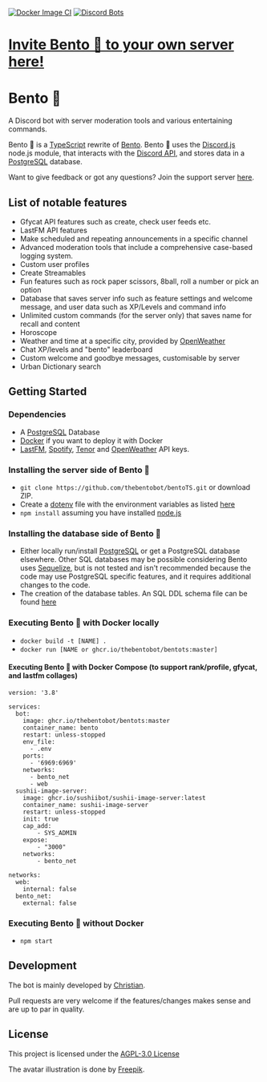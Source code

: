 [![Docker Image CI](https://github.com/thebentobot/bentoTS/actions/workflows/docker-image.yml/badge.svg?branch=master)](https://github.com/thebentobot/bentoTS/actions/workflows/docker-image.yml)
[![Discord Bots](https://top.gg/api/widget/servers/787041583580184609.svg)](https://top.gg/bot/787041583580184609)

# [Invite Bento 🍱 to your own server here!](https://discord.com/api/oauth2/authorize?client_id=787041583580184609&permissions=261926943991&scope=bot%20applications.commands)

# Bento 🍱

A Discord bot with server moderation tools and various entertaining commands.

Bento 🍱 is a [TypeScript](https://www.typescriptlang.org/) rewrite of [Bento](https://github.com/thebentobot/bento). Bento 🍱 uses the [Discord.js](https://discord.js.org/#/) node.js module, that interacts with the [Discord API](https://discord.com/developers/docs/reference), and stores data in a [PostgreSQL](https://www.postgresql.org/) database.

Want to give feedback or got any questions? Join the support server [here](https://discord.gg/dd68WwP).

## List of notable features

- Gfycat API features such as create, check user feeds etc.
- LastFM API features
- Make scheduled and repeating announcements in a specific channel
- Advanced moderation tools that include a comprehensive case-based logging system.
- Custom user profiles
- Create Streamables
- Fun features such as rock paper scissors, 8ball, roll a number or pick an option
- Database that saves server info such as feature settings and welcome message, and user data such as XP/Levels and command info
- Unlimited custom commands (for the server only) that saves name for recall and content
- Horoscope
- Weather and time at a specific city, provided by [OpenWeather](https://openweathermap.org/)
- Chat XP/levels and "bento" leaderboard
- Custom welcome and goodbye messages, customisable by server
- Urban Dictionary search

## Getting Started

### Dependencies

- A [PostgreSQL](https://www.postgresql.org/) Database
- [Docker](https://www.docker.com/) if you want to deploy it with Docker
- [LastFM](https://www.last.fm/api), [Spotify](https://developer.spotify.com/documentation/web-api/), [Tenor](https://tenor.com/gifapi/documentation) and [OpenWeather](https://openweathermap.org/api) API keys.

### Installing the server side of Bento 🍱

- `git clone https://github.com/thebentobot/bentoTS.git` or download ZIP.
- Create a [dotenv](https://www.npmjs.com/package/dotenv) file with the environment variables as listed [here](https://github.com/thebentobot/bentoTS/blob/master/.env_example)
- `npm install` assuming you have installed [node.js](https://nodejs.org/en/)

### Installing the database side of Bento 🍱

- Either locally run/install [PostgreSQL](https://www.postgresql.org/) or get a PostgreSQL database elsewhere. Other SQL databases may be possible considering Bento uses [Sequelize](https://sequelize.org/), but is not tested and isn't recommended because the code may use PostgreSQL specific features, and it requires additional changes to the code.
- The creation of the database tables. An SQL DDL schema file can be found [here](https://github.com/thebentobot/bentoTS/blob/master/src/database/DDL.sql)

### Executing Bento 🍱 with Docker locally

- `docker build -t [NAME] .`
- `docker run [NAME or ghcr.io/thebentobot/bentots:master]`

#### Executing Bento 🍱 with Docker Compose (to support rank/profile, gfycat, and lastfm collages)

```
version: '3.8'

services:
  bot:
    image: ghcr.io/thebentobot/bentots:master
    container_name: bento
    restart: unless-stopped
    env_file:
      - .env
    ports:
      - '6969:6969'
    networks:
      - bento_net
      - web
  sushii-image-server:
    image: ghcr.io/sushiibot/sushii-image-server:latest
    container_name: sushii-image-server
    restart: unless-stopped
    init: true
    cap_add:
        - SYS_ADMIN
    expose:
        - "3000"
    networks:
        - bento_net

networks:
  web:
    internal: false
  bento_net:
    external: false
```

### Executing Bento 🍱 without Docker

- `npm start`

## Development

The bot is mainly developed by [Christian](https://github.com/banner4422).

Pull requests are very welcome if the features/changes makes sense and are up to par in quality.

## License

This project is licensed under the [AGPL-3.0 License](https://github.com/thebentobot/bentoTS/blob/master/LICENSE)

The avatar illustration is done by [Freepik](http://www.freepik.com).
